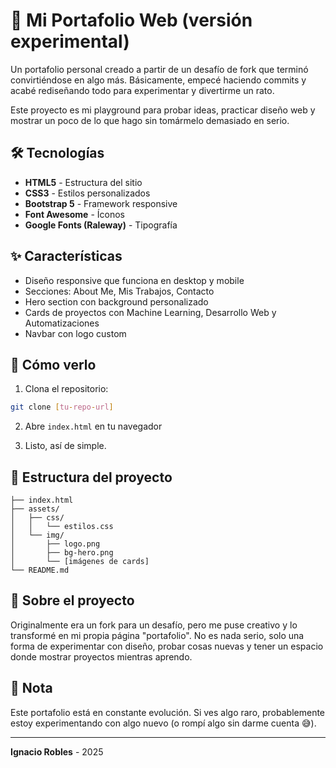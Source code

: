 # 🎨 Mi Portafolio Web (versión experimental)

Un portafolio personal creado a partir de un desafío de fork que terminó convirtiéndose en algo más. Básicamente, empecé haciendo commits y acabé rediseñando todo para experimentar y divertirme un rato.

Este proyecto es mi playground para probar ideas, practicar diseño web y mostrar un poco de lo que hago sin tomármelo demasiado en serio.

## 🛠️ Tecnologías

- **HTML5** - Estructura del sitio
- **CSS3** - Estilos personalizados
- **Bootstrap 5** - Framework responsive
- **Font Awesome** - Íconos
- **Google Fonts (Raleway)** - Tipografía

## ✨ Características

- Diseño responsive que funciona en desktop y mobile
- Secciones: About Me, Mis Trabajos, Contacto
- Hero section con background personalizado
- Cards de proyectos con Machine Learning, Desarrollo Web y Automatizaciones
- Navbar con logo custom

## 🚀 Cómo verlo

1. Clona el repositorio:
```bash
git clone [tu-repo-url]
```

2. Abre `index.html` en tu navegador

3. Listo, así de simple.

## 📂 Estructura del proyecto

```
├── index.html
├── assets/
│   ├── css/
│   │   └── estilos.css
│   └── img/
│       ├── logo.png
│       ├── bg-hero.png
│       └── [imágenes de cards]
└── README.md
```

## 🎯 Sobre el proyecto

Originalmente era un fork para un desafío, pero me puse creativo y lo transformé en mi propia página "portafolio". No es nada serio, solo una forma de experimentar con diseño, probar cosas nuevas y tener un espacio donde mostrar proyectos mientras aprendo.

## 📝 Nota

Este portafolio está en constante evolución. Si ves algo raro, probablemente estoy experimentando con algo nuevo (o rompí algo sin darme cuenta 😅).

---

**Ignacio Robles** - 2025